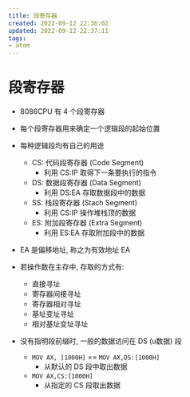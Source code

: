 ```yaml
---
title: 段寄存器
created: 2022-09-12 22:36:02
updated: 2022-09-12 22:37:11
tags: 
- atom
---
```

# 段寄存器

- 8086CPU 有 4 个段寄存器
- 每个段寄存器用来确定一个逻辑段的起始位置
- 每种逻辑段均有自己的用途
    - CS: 代码段寄存器 (Code Segment)
        - 利用 CS:IP 取得下一条要执行的指令
    - DS: 数据段寄存器 (Data Segment)
        - 利用 DS:EA 存取数据段中的数据
    - SS: 栈段寄存器 (Stach Segment)
        - 利用 CS:IP 操作堆栈顶的数据
    - ES: 附加段寄存器 (Extra Segment)
        - 利用 ES:EA 存取附加段中的数据

- EA 是偏移地址, 称之为有效地址 EA
- 若操作数在主存中, 存取的方式有:
	- 直接寻址
	- 寄存器间接寻址
	- 寄存器相对寻址
	- 基址变址寻址
	- 相对基址变址寻址

- 没有指明段前缀时, 一般的数据访问在 DS (u数据) 段
    - `MOV AX, [1000H]` == `MOV AX,DS:[1000H]`
        - 从默认的 DS 段中取出数据
    - `MOV AX,CS:[1000H]`
        - 从指定的 CS 段取出数据


